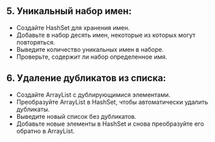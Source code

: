 ## 5. Уникальный набор имен:

* Создайте HashSet для хранения имен.
* Добавьте в набор десять имен, некоторые из которых могут повторяться.
* Выведите количество уникальных имен в наборе.
* Проверьте, содержит ли набор определенное имя.


## 6. Удаление дубликатов из списка:

* Создайте ArrayList с дублирующимися элементами.
* Преобразуйте ArrayList в HashSet, чтобы автоматически удалить дубликаты.
* Выведите новый список без дубликатов.
* Добавьте новые элементы в HashSet и снова преобразуйте его обратно в ArrayList.